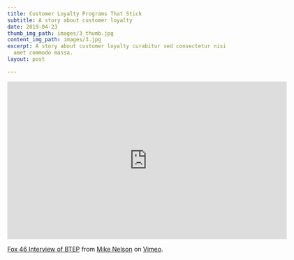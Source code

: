 ```yaml
---
title: Customer Loyalty Programs That Stick
subtitle: A story about customer loyalty
date: 2019-04-23
thumb_img_path: images/3_thumb.jpg
content_img_path: images/3.jpg
excerpt: A story about customer loyalty curabitur sed consectetur nisi. Integer sit
  amet commodo massa.
layout: post

---
```

<iframe src="https://player.vimeo.com/video/246000061" width="640" height="361" frameborder="0" allow="autoplay; fullscreen" allowfullscreen></iframe>
<p><a href="https://vimeo.com/246000061">Fox 46 Interview of BTEP</a> from <a href="https://vimeo.com/user75823705">Mike Nelson</a> on <a href="https://vimeo.com">Vimeo</a>.</p>